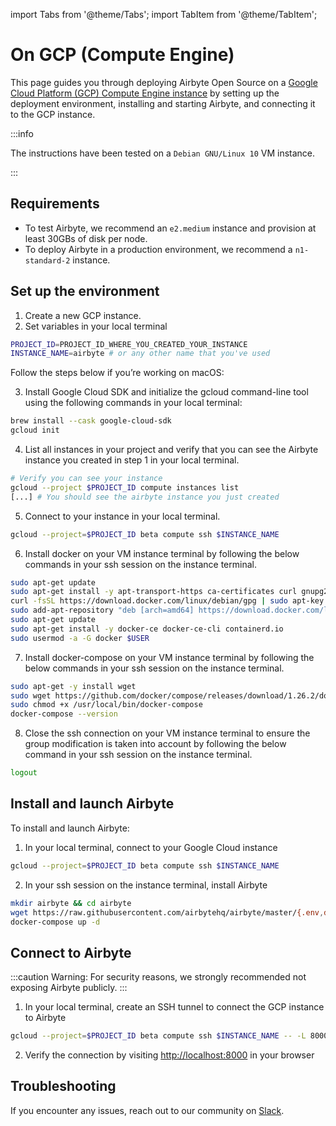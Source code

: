 import Tabs from '@theme/Tabs';
import TabItem from '@theme/TabItem';

# On GCP (Compute Engine)

This page guides you through deploying Airbyte Open Source on a [Google Cloud Platform (GCP) Compute Engine instance](https://cloud.google.com/compute/docs/instances) by setting up the deployment environment, installing and starting Airbyte, and connecting it to the GCP instance.

:::info

The instructions have been tested on a `Debian GNU/Linux 10` VM instance.

:::

## Requirements

- To test Airbyte, we recommend an `e2.medium` instance and provision at least 30GBs of disk per node.
- To deploy Airbyte in a production environment, we recommend a `n1-standard-2` instance.

## Set up the environment

1. Create a new GCP instance.
2. Set variables in your local terminal

```bash
PROJECT_ID=PROJECT_ID_WHERE_YOU_CREATED_YOUR_INSTANCE
INSTANCE_NAME=airbyte # or any other name that you've used
```

Follow the steps below if you’re working on macOS:

3. Install Google Cloud SDK and initialize the gcloud command-line tool using the following commands in your local terminal:

```bash
brew install --cask google-cloud-sdk
gcloud init
```

4. List all instances in your project and verify that you can see the Airbyte instance you created in step 1 in your local terminal.

```bash
# Verify you can see your instance
gcloud --project $PROJECT_ID compute instances list
[...] # You should see the airbyte instance you just created
```

5. Connect to your instance in your local terminal.

```bash
gcloud --project=$PROJECT_ID beta compute ssh $INSTANCE_NAME
```

6. Install docker on your VM instance terminal by following the below commands in your ssh session on the instance terminal.

```bash
sudo apt-get update
sudo apt-get install -y apt-transport-https ca-certificates curl gnupg2 software-properties-common
curl -fsSL https://download.docker.com/linux/debian/gpg | sudo apt-key add --
sudo add-apt-repository "deb [arch=amd64] https://download.docker.com/linux/debian buster stable"
sudo apt-get update
sudo apt-get install -y docker-ce docker-ce-cli containerd.io
sudo usermod -a -G docker $USER
```

7. Install docker-compose on your VM instance terminal by following the below commands in your ssh session on the instance terminal.

```bash
sudo apt-get -y install wget
sudo wget https://github.com/docker/compose/releases/download/1.26.2/docker-compose-$(uname -s)-$(uname -m) -O /usr/local/bin/docker-compose
sudo chmod +x /usr/local/bin/docker-compose
docker-compose --version
```

8.  Close the ssh connection on your VM instance terminal to ensure the group modification is taken into account by following the below command in your ssh session on the instance terminal.

```bash
logout
```

## Install and launch Airbyte

To install and launch Airbyte:

1. In your local terminal, connect to your Google Cloud instance

```bash
gcloud --project=$PROJECT_ID beta compute ssh $INSTANCE_NAME
```

2. In your ssh session on the instance terminal, install Airbyte

```bash
mkdir airbyte && cd airbyte
wget https://raw.githubusercontent.com/airbytehq/airbyte/master/{.env,docker-compose.yaml}
docker-compose up -d
```

## Connect to Airbyte

:::caution
Warning: For security reasons, we strongly recommended not exposing Airbyte publicly.
:::

1. In your local terminal, create an SSH tunnel to connect the GCP instance to Airbyte

```bash
gcloud --project=$PROJECT_ID beta compute ssh $INSTANCE_NAME -- -L 8000:localhost:8000 -N -f
```

2. Verify the connection by visiting [http://localhost:8000](http://localhost:8000) in your browser

## Troubleshooting

If you encounter any issues, reach out to our community on [Slack](https://slack.airbyte.com/).
